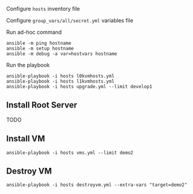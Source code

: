 
Configure `hosts` inventory file

Configure `group_vars/all/secret.yml` variables file

Run ad-hoc command

    ansible -m ping hostname
    ansible -m setup hostname
    ansible -m debug -a var=hostvars hostname

Run the playbook

    ansible-playbook -i hosts l0kvmhosts.yml
    ansible-playbook -i hosts l1kvmhosts.yml
    ansible-playbook -i hosts upgrade.yml --limit develop1


## Install Root Server

TODO

## Install VM

    ansible-playbook -i hosts vms.yml --limit demo2

## Destroy VM

    ansible-playbook -i hosts destroyvm.yml --extra-vars "target=demo2"


